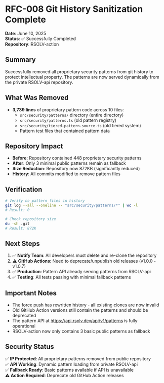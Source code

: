 # RFC-008 Git History Sanitization Complete

**Date**: June 10, 2025  
**Status**: ✅ Successfully Completed  
**Repository**: RSOLV-action

## Summary

Successfully removed all proprietary security patterns from git history to protect intellectual property. The patterns are now served dynamically from the private RSOLV-api repository.

## What Was Removed

- **3,739 lines** of proprietary pattern code across 10 files:
  - `src/security/patterns/` directory (entire directory)
  - `src/security/patterns.ts` (old pattern registry)
  - `src/security/tiered-pattern-source.ts` (old tiered system)
  - Pattern test files that contained pattern data

## Repository Impact

- **Before**: Repository contained 448 proprietary security patterns
- **After**: Only 3 minimal public patterns remain as fallback
- **Size Reduction**: Repository now 872KB (significantly reduced)
- **History**: All commits modified to remove pattern files

## Verification

```bash
# Verify no pattern files in history
git log --all --oneline -- "src/security/patterns/*" | wc -l
# Result: 0

# Check repository size
du -sh .git
# Result: 872K
```

## Next Steps

1. ✅ **Notify Team**: All developers must delete and re-clone the repository
2. ⚠️ **GitHub Actions**: Need to deprecate/unpublish old releases (v1.0.0 - v1.0.7)
3. ✅ **Production**: Pattern API already serving patterns from RSOLV-api
4. ✅ **Testing**: All tests passing with minimal fallback patterns

## Important Notes

- The force push has rewritten history - all existing clones are now invalid
- Old GitHub Action versions still contain the patterns and should be deprecated
- The pattern API at https://api.rsolv.dev/api/v1/patterns is fully operational
- RSOLV-action now only contains 3 basic public patterns as fallback

## Security Status

✅ **IP Protected**: All proprietary patterns removed from public repository  
✅ **API Working**: Dynamic pattern loading from private RSOLV-api  
✅ **Fallback Ready**: Basic patterns available if API is unavailable  
⚠️ **Action Required**: Deprecate old GitHub Action releases